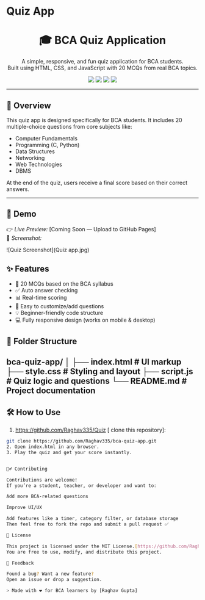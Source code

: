 # Quiz App
<h1 align="center">🎓 BCA Quiz Application</h1>

<p align="center">
  A simple, responsive, and fun quiz application for BCA students.<br/>
  Built using HTML, CSS, and JavaScript with 20 MCQs from real BCA topics.
</p>

<p align="center">
  <img src="https://img.shields.io/badge/HTML-5-orange?logo=html5" />
  <img src="https://img.shields.io/badge/CSS-3-blue?logo=css3" />
  <img src="https://img.shields.io/badge/JavaScript-ES6-yellow?logo=javascript" />
  <img src="https://img.shields.io/badge/License-MIT-green" />
</p>

---

## 🧠 Overview

This quiz app is designed specifically for BCA students. It includes 20 multiple-choice questions from core subjects like:

- Computer Fundamentals
- Programming (C, Python)
- Data Structures
- Networking
- Web Technologies
- DBMS

At the end of the quiz, users receive a final score based on their correct answers.

---

## 🚀 Demo

👉 *Live Preview:* [Coming Soon — Upload to GitHub Pages]  
📸 *Screenshot:*

![Quiz Screenshot](Quiz app.jpg)


## ✨ Features

- 🎯 20 MCQs based on the BCA syllabus
- ✅ Auto answer checking
- 📊 Real-time scoring
- 🧩 Easy to customize/add questions
- 💡 Beginner-friendly code structure
- 💻 Fully responsive design (works on mobile & desktop)


## 📁 Folder Structure
bca-quiz-app/ │ ├── index.html         # UI markup ├── style.css          # Styling and layout ├── script.js          # Quiz logic and questions └── README.md          # Project documentation
---

## 🛠 How to Use

1.  https://github.com/Raghav335/Quiz [ clone this repository]:
   ```bash
   git clone https://github.com/Raghav335/bca-quiz-app.git
2. Open index.html in any browser.
3. Play the quiz and get your score instantly.


🙋‍♂ Contributing

Contributions are welcome!
If you’re a student, teacher, or developer and want to:

Add more BCA-related questions

Improve UI/UX

Add features like a timer, category filter, or database storage
Then feel free to fork the repo and submit a pull request ✅

📜 License

This project is licensed under the MIT License.[https://github.com/Raghav335/Quiz/blob/main/LICENSE]
You are free to use, modify, and distribute this project.

💬 Feedback

Found a bug? Want a new feature?
Open an issue or drop a suggestion.

> Made with ❤ for BCA learners by [Raghav Gupta]

